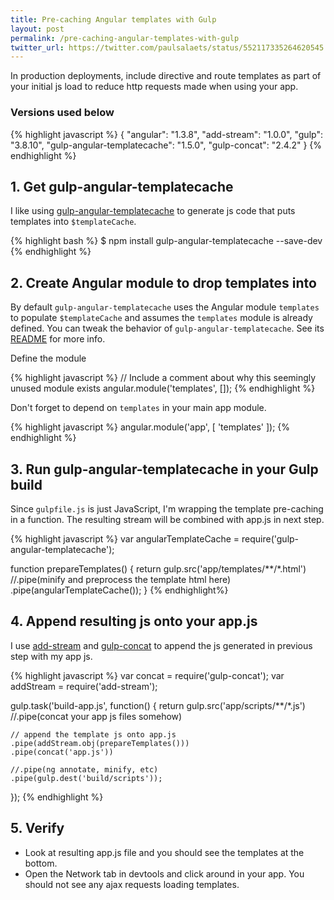 ```yaml
---
title: Pre-caching Angular templates with Gulp
layout: post
permalink: /pre-caching-angular-templates-with-gulp
twitter_url: https://twitter.com/paulsalaets/status/552117335264620545
---
```


In production deployments, include directive and route templates as part of your initial js load to reduce http requests made when using your app.

### Versions used below

{% highlight javascript %}
{
  "angular": "1.3.8",
  "add-stream": "1.0.0",
  "gulp": "3.8.10",
  "gulp-angular-templatecache": "1.5.0",
  "gulp-concat": "2.4.2"
}
{% endhighlight %}

## 1. Get gulp-angular-templatecache

I like using [gulp-angular-templatecache](https://www.npmjs.com/package/gulp-angular-templatecache) to generate js code that puts templates into `$templateCache`.

{% highlight bash %}
$ npm install gulp-angular-templatecache --save-dev
{% endhighlight %}

## 2. Create Angular module to drop templates into

By default `gulp-angular-templatecache` uses the Angular module `templates` to populate `$templateCache` and assumes the `templates` module is already defined. You can tweak the behavior of `gulp-angular-templatecache`. See its [README](https://github.com/miickel/gulp-angular-templatecache#gulp-angular-templatecache) for more info.

Define the module

{% highlight javascript %}
// Include a comment about why this seemingly unused module exists
angular.module('templates', []);
{% endhighlight %}

Don't forget to depend on `templates` in your main app module.

{% highlight javascript %}
angular.module('app', [
  'templates'
]);
{% endhighlight %}

## 3. Run gulp-angular-templatecache in your Gulp build

Since `gulpfile.js` is just JavaScript, I'm wrapping the template pre-caching in a function. The resulting stream will be combined with app.js in next step.

{% highlight javascript %}
var angularTemplateCache = require('gulp-angular-templatecache');

function prepareTemplates() {
  return gulp.src('app/templates/**/*.html')
    //.pipe(minify and preprocess the template html here)
    .pipe(angularTemplateCache());
}
{% endhighlight%}

## 4. Append resulting js onto your app.js

I use [add-stream](https://www.npmjs.com/package/add-stream) and [gulp-concat](https://www.npmjs.com/package/gulp-concat) to append the js generated in previous step with my app js.

{% highlight javascript %}
var concat = require('gulp-concat');
var addStream = require('add-stream');

gulp.task('build-app.js', function() {
  return gulp.src('app/scripts/**/*.js')
    //.pipe(concat your app js files somehow)

    // append the template js onto app.js
    .pipe(addStream.obj(prepareTemplates()))
    .pipe(concat('app.js'))

    //.pipe(ng annotate, minify, etc)
    .pipe(gulp.dest('build/scripts'));
});
{% endhighlight %}

## 5. Verify

- Look at resulting app.js file and you should see the templates at the bottom.
- Open the Network tab in devtools and click around in your app. You should not see any ajax requests loading templates.
